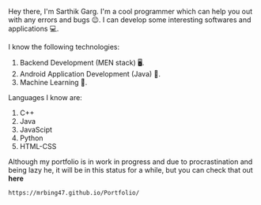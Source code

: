 Hey there, I'm Sarthik Garg. I'm a cool programmer which can help you out with any errors and bugs 😉. I can develop some interesting softwares and applications 💻.

I know the following technologies:

1. Backend Development (MEN stack) 🖥.
2. Android Application Development (Java) 📱.
3. Machine Learning 🤖.

Languages I know are:

1. C++
2. Java
3. JavaScipt
4. Python
5. HTML-CSS

Although my portfolio is in work in progress and due to procrastination and being lazy he, it will be in this status for a while, but you can check that out **here**

```
https://mrbing47.github.io/Portfolio/
```

